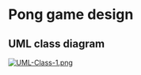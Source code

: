 # Pong game design

## UML class diagram

[![UML-Class-1.png](https://i.postimg.cc/LsHHNBV7/UML-Class-1.png)](https://postimg.cc/CRQTK8XH)
